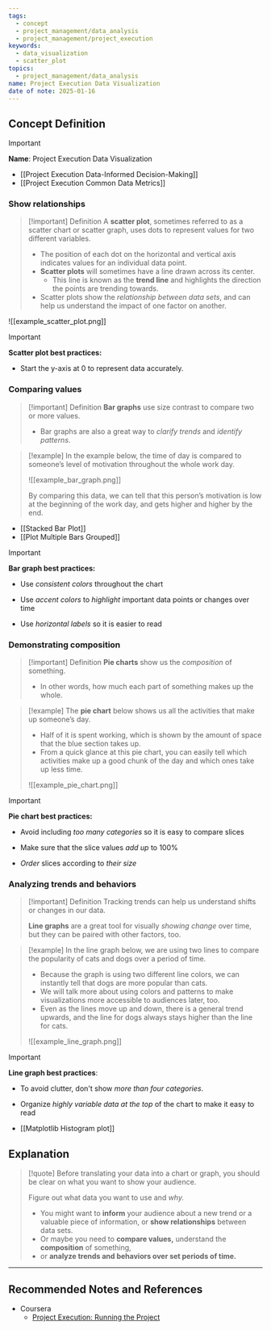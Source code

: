 ```yaml
---
tags:
  - concept
  - project_management/data_analysis
  - project_management/project_execution
keywords:
  - data_visualization
  - scatter_plot
topics:
  - project_management/data_analysis
name: Project Execution Data Visualization
date of note: 2025-01-16
---
```


## Concept Definition

>[!important]
>**Name**: Project Execution Data Visualization

- [[Project Execution Data-Informed Decision-Making]]
- [[Project Execution Common Data Metrics]]

### Show relationships

>[!important] Definition
>A **scatter plot**, sometimes referred to as a scatter chart or scatter graph, uses dots to represent values for two different variables. 
>- The position of each dot on the horizontal and vertical axis indicates values for an individual data point. 
>- **Scatter plots** will sometimes have a line drawn across its center. 
>	- This line is known as the **trend line** and highlights the direction the points are trending towards.
>- Scatter plots show the *relationship between data sets*, and can help us understand the impact of one factor on another.

![[example_scatter_plot.png]]

>[!important]  
>  **Scatter plot best practices:** 
> 
> - Start the y-axis at 0 to represent data accurately.


### Comparing values

>[!important] Definition
>**Bar graphs** use size contrast to compare two or more values. 
>- Bar graphs are also a great way to *clarify trends* and *identify patterns*.

>[!example]
>In the example below, the time of day is compared to someone’s level of motivation throughout the whole work day. 
>
>![[example_bar_graph.png]]
>
>By comparing this data, we can tell that this person’s motivation is low at the beginning of the work day, and gets higher and higher by the end. 

- [[Stacked Bar Plot]]
- [[Plot Multiple Bars Grouped]]

>[!important]
>**Bar graph best practices:**
> 
> - Use *consistent colors* throughout the chart
>     
> - Use *accent colors* to *highlight* important data points or changes over time
>     
> - Use *horizontal labels* so it is easier to read

### Demonstrating composition

>[!important] Definition
>**Pie charts** show us the *composition* of something. 
>- In other words, how much each part of something makes up the whole. 

>[!example]
>The **pie chart** below shows us all the activities that make up someone’s day. 
>- Half of it is spent working, which is shown by the amount of space that the blue section takes up. 
>- From a quick glance at this pie chart, you can easily tell which activities make up a good chunk of the day and which ones take up less time.
>  
>![[example_pie_chart.png]]  

>[!important]
>**Pie chart best practices:** 
> 
> - Avoid including *too many categories* so it is easy to compare slices
>     
> - Make sure that the slice values *add up* to 100%
>     
> - *Order* slices according to *their size*

### Analyzing trends and behaviors

>[!important] Definition 
>Tracking trends can help us understand shifts or changes in our data. 
> 
> **Line graphs** are a great tool for visually *showing change* over time, but they can be paired with other factors, too. 


>[!example] 
> In the line graph below, we are using two lines to compare the popularity of cats and dogs over a period of time. 
> - Because the graph is using two different line colors, we can instantly tell that dogs are more popular than cats. 
> - We will talk more about using colors and patterns to make visualizations more accessible to audiences later, too. 
> - Even as the lines move up and down, there is a general trend upwards, and the line for dogs always stays higher than the line for cats.
>   
>   
>![[example_line_graph.png]]   

>[!important]
>**Line graph best practices**:
> 
> - To avoid clutter, don't show *more than four categories*.
>     
> - Organize *highly variable data at the top* of the chart to make it easy to read
> 

- [[Matplotlib Histogram plot]]


## Explanation

>[!quote]
>Before translating your data into a chart or graph, you should be clear on what you want to show your audience. 
>
>Figure out what data you want to use and _why._ 
>- You might want to **inform** your audience about a new trend or a valuable piece of information, or **show relationships** between data sets. 
>- Or maybe you need to **compare values,** understand the **composition** of something, 
>- or **analyze trends and behaviors over set periods of time.**





-----------
##  Recommended Notes and References



- Coursera
	- [Project Execution: Running the Project](https://www.coursera.org/learn/project-execution-google/home/welcome)